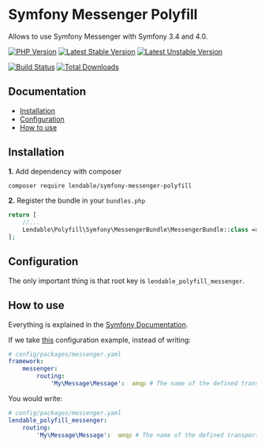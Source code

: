 Symfony Messenger Polyfill
==========================

Allows to use Symfony Messenger with Symfony 3.4 and 4.0.

[![PHP Version](https://img.shields.io/badge/php-%5E7.1-blue.svg)](https://img.shields.io/badge/php-%5E7.1-blue.svg)
[![Latest Stable Version](https://poser.pugx.org/lendable/symfony-messenger-polyfill/v/stable)](https://packagist.org/packages/lendable/symfony-messenger-polyfill)
[![Latest Unstable Version](https://poser.pugx.org/lendable/symfony-messenger-polyfill/v/unstable)](https://packagist.org/packages/lendable/symfony-messenger-polyfill)

[![Build Status](https://travis-ci.org/Lendable/symfony-messenger-polyfill.svg?branch=master)](https://travis-ci.org/Lendable/symfony-messenger-polyfill)
[![Total Downloads](https://poser.pugx.org/lendable/symfony-messenger-polyfill/downloads)](https://packagist.org/packages/lendable/symfony-messenger-polyfill)

Documentation
-------------

* [Installation](#installation)
* [Configuration](#configuration)
* [How to use](#how-to-use)

## Installation

**1.**  Add dependency with composer

```bash
composer require lendable/symfony-messenger-polyfill
```

**2.** Register the bundle in your `bundles.php`

```php
return [
    //...
    Lendable\Polyfill\Symfony\MessengerBundle\MessengerBundle::class => ['all' => true],
];
```

## Configuration

The only important thing is that root key is `lendable_polyfill_messenger`.

## How to use

Everything is explained in the [Symfony Documentation](https://symfony.com/doc/current/messenger.html).

If we take [this](https://symfony.com/doc/current/messenger.html#routing) configuration example, instead
of writing:

```yaml
# config/packages/messenger.yaml
framework:
    messenger:
        routing:
            'My\Message\Message':  amqp # The name of the defined transport
```

You would write:

```yaml
# config/packages/messenger.yaml
lendable_polyfill_messenger:
    routing:
        'My\Message\Message':  amqp # The name of the defined transport
```
